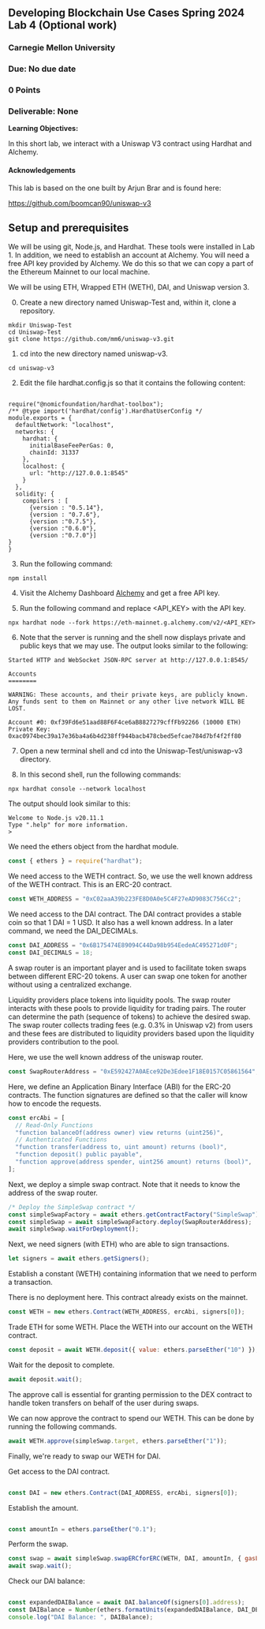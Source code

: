##  Developing Blockchain Use Cases Spring 2024 Lab 4 (Optional work)
### Carnegie Mellon University
### Due: No due date
### 0 Points
### Deliverable: None

**Learning Objectives:**

In this short lab, we interact with a Uniswap V3 contract using Hardhat and Alchemy.

#### Acknowledgements

This lab is based on the one built by Arjun Brar and is found here:

https://github.com/boomcan90/uniswap-v3

## Setup and prerequisites

We will be using git, Node.js, and Hardhat. These tools were installed in Lab 1. In addition, we need to establish an account at Alchemy. You will need a free API key provided by Alchemy.
We do this so that we can copy a part of the Ethereum Mainnet to our local machine.

We will be using ETH, Wrapped ETH (WETH), DAI, and Uniswap version 3.

0. Create a new directory named Uniswap-Test and, within it, clone a repository.

```
mkdir Uniswap-Test
cd Uniswap-Test
git clone https://github.com/mm6/uniswap-v3.git

```

1. cd into the new directory named uniswap-v3.

```
cd uniswap-v3

```
2. Edit the file hardhat.config.js so that it contains the following content:
```

require("@nomicfoundation/hardhat-toolbox");
/** @type import('hardhat/config').HardhatUserConfig */
module.exports = {
  defaultNetwork: "localhost",
  networks: {
    hardhat: {
      initialBaseFeePerGas: 0,
      chainId: 31337
    },
    localhost: {
      url: "http://127.0.0.1:8545"
    }
  },
  solidity: {
    compilers : [
      {version : "0.5.14"},
      {version : "0.7.6"},
      {version :"0.7.5"},
      {version :"0.6.0"},
      {version :"0.7.0"}]
}
}

```
3. Run the following command:

```
npm install

```

4. Visit the Alchemy Dashboard [Alchemy](https://alchemy.com/) and get a free API key.

5. Run the following command and replace <API_KEY> with the API key.

```
npx hardhat node --fork https://eth-mainnet.g.alchemy.com/v2/<API_KEY>

```

6. Note that the server is running and the shell now displays private and public keys that we may use. The output looks similar to the following:

```
Started HTTP and WebSocket JSON-RPC server at http://127.0.0.1:8545/

Accounts
========

WARNING: These accounts, and their private keys, are publicly known.
Any funds sent to them on Mainnet or any other live network WILL BE LOST.

Account #0: 0xf39Fd6e51aad88F6F4ce6aB8827279cffFb92266 (10000 ETH)
Private Key: 0xac0974bec39a17e36ba4a6b4d238ff944bacb478cbed5efcae784d7bf4f2ff80
```

7. Open a new terminal shell and cd into the Uniswap-Test/uniswap-v3 directory.

8. In this second shell, run the following commands:
```
npx hardhat console --network localhost

```

The output should look similar to this:

```
Welcome to Node.js v20.11.1
Type ".help" for more information.
>
```
We need the ethers object from the hardhat module.

```js
const { ethers } = require("hardhat");
```
We need access to the WETH contract. So, we use the well known address of the WETH contract.
This is an ERC-20 contract.

```js
const WETH_ADDRESS = "0xC02aaA39b223FE8D0A0e5C4F27eAD9083C756Cc2";
```
We need access to the DAI contract. The DAI contract provides a stable coin so that 1 DAI = 1 USD.
It also has a well known address. In a later command, we need the DAI_DECIMALs.

```js
const DAI_ADDRESS = "0x6B175474E89094C44Da98b954EedeAC495271d0F";
const DAI_DECIMALS = 18;
```

A swap router is an important player and is used to facilitate token swaps between
different ERC-20 tokens. A user can swap one token for another without using a
centralized exchange.

Liquidity providers place tokens into liquidity pools. The swap router interacts with
these pools to provide liquidity for trading pairs. The router can determine the path (sequence
of tokens) to achieve the desired swap. The swap router collects trading fees (e.g. 0.3% in Uniswap v2)
from users and these fees are distributed to liquidity providers based upon the liquidity
providers contribution to the pool.

Here, we use the well known address of the uniswap router.

```js
const SwapRouterAddress = "0xE592427A0AEce92De3Edee1F18E0157C05861564";
```

Here, we define an Application Binary Interface (ABI) for the ERC-20 contracts. The function
signatures are defined so that the caller will know how to encode the requests.

```js
const ercAbi = [
  // Read-Only Functions
  "function balanceOf(address owner) view returns (uint256)",
  // Authenticated Functions
  "function transfer(address to, uint amount) returns (bool)",
  "function deposit() public payable",
  "function approve(address spender, uint256 amount) returns (bool)",
];
```
Next, we deploy a simple swap contract. Note that it needs to know the address of the swap router.

```js
/* Deploy the SimpleSwap contract */
const simpleSwapFactory = await ethers.getContractFactory("SimpleSwap");
const simpleSwap = await simpleSwapFactory.deploy(SwapRouterAddress);
await simpleSwap.waitForDeployment();
```

Next, we need signers (with ETH) who are able to sign transactions.

```js
let signers = await ethers.getSigners();
```

Establish a constant (WETH) containing information that we need to perform
a transaction.

There is no deployment here. This contract already exists on the mainnet.


```js
const WETH = new ethers.Contract(WETH_ADDRESS, ercAbi, signers[0]);
```

Trade ETH for some WETH. Place the WETH into our account on the WETH contract.

```js
const deposit = await WETH.deposit({ value: ethers.parseEther("10") });
```
Wait for the deposit to complete.

```js
await deposit.wait();
```

The approve call is essential for granting permission to the DEX contract to handle
token transfers on behalf of the user during swaps.

We can now approve the contract to spend our WETH. This can be done
by running the following commands.

```js
await WETH.approve(simpleSwap.target, ethers.parseEther("1"));
```

Finally, we're ready to swap our WETH for DAI.

Get access to the DAI contract.

```js

const DAI = new ethers.Contract(DAI_ADDRESS, ercAbi, signers[0]);
```

Establish the amount.
```js

const amountIn = ethers.parseEther("0.1");
```
Perform the swap.

```js
const swap = await simpleSwap.swapERCforERC(WETH, DAI, amountIn, { gasLimit: 300000 });
await swap.wait();

```

Check our DAI balance:

```js

const expandedDAIBalance = await DAI.balanceOf(signers[0].address);
const DAIBalance = Number(ethers.formatUnits(expandedDAIBalance, DAI_DECIMALS));
console.log("DAI Balance: ", DAIBalance);
```
